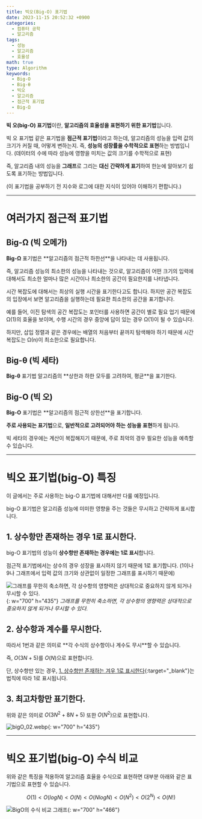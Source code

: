 ```yaml
---
title: 빅오(Big-O) 표기법
date: 2023-11-15 20:52:32 +0900
categories:
  - 컴퓨터 공학
  - 알고리즘
tags:
  - 성능
  - 알고리즘
  - 효율성
math: true
type: Algorithm
keywords:
  - Big-O
  - Big-θ
  - 빅오
  - 알고리즘
  - 점근적 표기법
  - Big-Ω
---
```


<span class="keyword">**빅 오(big-O) 표기법**</span>이란, **<span class="font_highlight">알고리즘의 효율성</span>을 표현하기 위한 표기법**입니다.

빅 오 표기법 같은 표기법을 <span class="keyword">**점근적 표기법**</span>이라고 하는데, 알고리즘의 성능을 입력 값의 크기가 커질 때, 어떻게 변하는지. 즉, <span class="font_highlight">**성능의 성장률을 수학적으로 표현**</span>하는 방법입니다. (데이터의 수에 따라 성능에 영향을 미치는 값의 크기를 수학적으로 표현)

즉, 알고리즘 내의 성능을 **그래프**로 그리는 **대신** **간략하게 표기**하여 한눈에 알아보기 쉽도록 표기하는 방법입니다.

(이 표기법을 공부하기 전 지수와 로그에 대한 지식이 있어야 이해하기 편합니다.)

---

# 여러가지 점근적 표기법

## Big-Ω (빅 오메가)

<span class="keyword">**Big-Ω**</span> 표기법은 **알고리즘의 <span class="font_highlight">점근적 하한선</span>**을 나타내는 데 사용됩니다.

즉, 알고리즘 성능의 최소한의 성능을 나타내는 것으로, 알고리즘이 어떤 크기의 입력에 대해서도 최소한 얼마나 많은 시간이나 최소한의 공간이 필요한지를 나타냅니다.

시간 복잡도에 대해서는 최상의 실행 시간을 표기한다고도 합니다. 하지만 공간 복잡도의 입장에서 보면 알고리즘을 실행하는데 필요한 최소한의 공간을 표기합니다.

예를 들어, 이진 탐색의 공간 복잡도는 포인터를 사용하면 공간이 별로 필요 업기 때문에 Ω(1)의 효율을 보이며, 수행 시간의 경우 중앙에 답이 있는 경우 Ω(1)이 될 수 있습니다.

하지만, 삽입 정렬과 같은 경우에는 배열의 처음부터 끝까지 탐색해야 하기 때문에 시간 복잡도는 Ω(n)이 최소한으로 필요합니다.

## Big-θ (빅 세타)

<span class="keyword">**Big-θ**</span> 표기법 알고리즘의 **상한과 하한 모두를 고려하여, <span class="font_highlight">평균</span>**을 표기한다.

## Big-O (빅 오)

<span class="keyword">**Big-O**</span> 표기법은 **알고리즘의 <span class="font_highlight">점근적 상한선</span>**을 표기합니다.

<span class="important">**주로 사용되는 표기법**</span>으로, **일반적으로 고려되어야 하는 성능을 표현**하게 됩니다.

빅 세타의 경우에는 계산이 복잡해지기 때문에, 주로 최악의 경우 필요한 성능을 예측할 수 있습니다.

---

# 빅오 표기법(big-O) 특징

이 글에서는 주로 사용하는 big-O 표기법에 대해서만 다룰 예정입니다.

big-O 표기법은 알고리즘 성능에 미미한 영향을 주는 것들은 무시하고 간략하게 표시합니다.

## 1. 상수항만 존재하는 경우 1로 표시한다.

big-O 표기법의 성능이 **<span class="font_highlight">상수항만 존재하는 경우</span>에는 1로 표시**합니다.

점근적 표기법에서는 상수의 경우 성장을 표시하지 않기 때문에 1로 표기합니다. (1이나 9나 그래프에서 입력 값의 크기와 상관없이 일정한 그래프를 표시하기 때문에)

![그래프를 무한히 축소하면, 각 상수항의 영향력은 상대적으로 중요하지 않게 되거나 무시할 수 있다.](https://i.postimg.cc/vGspQcnH/bigO-01.webp){: w="700" h="435"}
_그래프를 무한히 축소하면, 각 상수항의 영향력은 상대적으로 중요하지 않게 되거나 무시할 수 있다._

## 2. 상수항과 계수를 무시한다.

따라서 1번과 같은 의미로 **각 수식의 <span class="font_highlight">상수항이나 계수도 무시</span>**할 수 있습니다.

즉, $O(3N+5)$를 $O(N)$으로 표현합니다.

단, 상수항만 있는 경우, [1. 상수항만 존재하는 겨우 1로 표시한다](#1-상수항만-존재하는-경우-1로-표시한다){:target="_blank"}는 법칙에 따라 1로 표시됩니다.

## 3. 최고차항만 표기한다.

위와 같은 의미로 $O(3N^2+8N+5)$ 또한 $O(N^2)$으로 표현합니다.

![bigO_02.webp](https://i.postimg.cc/KmDC4x77/bigO-02.webp){: w="700" h="435"}

---

# 빅오 표기법(big-O) 수식 비교

위와 같은 특징을 적용하여 알고리즘 효율을 수식으로 표현하면 대부분 아래와 같은 표기법으로 표현할 수 있습니다.

$$
O(1) < O(log N) < O(N) < O(N log N) < O(N^2) < O(2^N)<O(N!)
$$

![BigO의 수식 비교 그래프](https://i.postimg.cc/CxhPbnCG/BigO.webp){: w="700" h="466"}